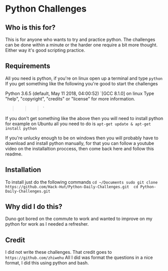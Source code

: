 # Python Challenges #
## Who is this for? ##
This is for anyone who wants to try and practice python. The challenges can be done within a minute or the harder one require a bit more thought. Either way it's good scripting practice. 


## Requirements ##
All you need is python, if you're on linux open up a terminal and type
`python` 
If you get something like the following you're good to start the challenges 

Python 3.6.5 (default, May 11 2018, 04:00:52) 
`[GCC 8.1.0] on linux
Type "help", "copyright", "credits" or "license" for more information.
>>> `

If you don't get something like the above then you will need to install python for example on Ubuntu all you need to do is 
`apt-get update & apt-get install python`

If you're unlucky enough to be on windows then you will probably have to download and install python manually, for that you can follow a youtube video on the installaltion proccess, then come back here and follow this readme. 

## Installation ##
To install just do the following commands
`cd ~/Documents
sudo git clone https://github.com/Hack-Hut/Python-Daily-Challenges.git 
cd Python-Daily-Challenges.git`

## Why did I do this? ##
Duno got bored on the commute to work and wanted to improve on my python for work as I needed a refresher. 


## Credit ##

I did not write these challenges. That credit goes to 
`https://github.com/zhiwehu`
All I did was format the questions in a nice format, I did this using python and bash.




